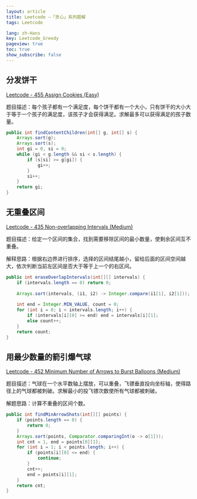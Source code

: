 ```yaml
---
layout: article
title: Leetcode —「贪心」系列题解
tags: Leetcode

lang: zh-Hans
key: Leetcode_Greedy
pageview: true
toc: true
show_subscribe: false
---
```


## 分发饼干

[Leetcode - 455 Assign Cookies (Easy)](https://leetcode.com/problems/assign-cookies/)

题目描述：每个孩子都有一个满足度，每个饼干都有一个大小，只有饼干的大小大于等于一个孩子的满足度，该孩子才会获得满足。求解最多可以获得满足的孩子数量。

```java
public int findContentChildren(int[] g, int[] s) {
    Arrays.sort(g);
    Arrays.sort(s);
    int gi = 0, si = 0;
    while (gi < g.length && si < s.length) {
        if (s[si] >= g[gi]) {
            gi++;
        }
        si++;
    }
    return gi;
}
```

## 无重叠区间

[Leetcode - 435 Non-overlapping Intervals (Medium)](https://leetcode.com/problems/non-overlapping-intervals/)

题目描述：给定一个区间的集合，找到需要移除区间的最小数量，使剩余区间互不重叠。

解释思路：根据右边界进行排序，选择的区间结尾越小，留给后面的区间空间越大，依次判断当前左区间是否大于等于上一个的右区间。

```java
public int eraseOverlapIntervals(int[][] intervals) {
    if (intervals.length == 0) return 0;
    
    Arrays.sort(intervals, (i1, i2) -> Integer.compare(i1[1], i2[1]));
    
    int end = Integer.MIN_VALUE, count = 0;
    for (int i = 0; i < intervals.length; i++) {
        if (intervals[i][0] >= end) end = intervals[i][1];
        else count++;
    }
    return count;
}
```

## 用最少数量的箭引爆气球

[Leetcode - 452 Minimum Number of Arrows to Burst Balloons (Medium)](https://leetcode.com/problems/minimum-number-of-arrows-to-burst-balloons)

题目描述：气球在一个水平数轴上摆放，可以重叠，飞镖垂直投向坐标轴，使得路径上的气球都被刺破。求解最小的投飞镖次数使所有气球都被刺破。

解题思路：计算不重叠的区间个数。

```java
public int findMinArrowShots(int[][] points) {
    if (points.length == 0) {
        return 0;
    }
    Arrays.sort(points, Comparator.comparingInt(o -> o[1]));
    int cnt = 1, end = points[0][1];
    for (int i = 1; i < points.length; i++) {
        if (points[i][0] <= end) {
            continue;
        }
        cnt++;
        end = points[i][1];
    }
    return cnt;
}
```
